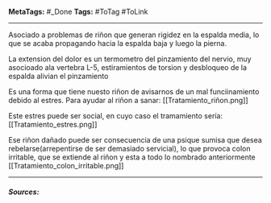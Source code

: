 **MetaTags:** #_Done 
**Tags:** #ToTag #ToLink 
- - -
Asociado a problemas de riñon que generan rigidez en la espalda media, lo que se acaba propagando hacia la espalda baja y luego la pierna.

La extension del dolor es un termometro del pinzamiento del nervio, muy asocioado ala vertebra L-5, estiramientos de torsion y desbloqueo de la espalda alivian el pinzamiento

Es una forma que tiene nuesto riñon de avisarnos de un mal funciinamiento debido al estres. Para ayudar al riñon a sanar:
[[Tratamiento_riñon.png]]

Este estres puede ser social, en cuyo caso el tramamiento sería:
[[Tratamiento_estres.png]]

Ese riñon dañado puede ser consecuencia de  una psique sumisa que desea rebelarse(arrepentirse de ser demasiado servicial), lo que provoca colon irritable, que se extiende al riñon y esta a todo lo nombrado anteriormente
[[Tratamiento_colon_irritable.png]]
- - - 
#### ***Sources:***